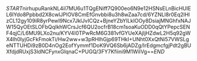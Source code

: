$START$nirhupuRankNL4il7MU6u1TQgENiff7Q900eo6N9e12HSNsELnBicHUIEL6lYdo8Ppbbd2X8cwlJPlOV8CmEfGnvbbi8u3h8wZaa7cd/6YZNLl8r0Eq2lHlzCL12gy109iR8yrPewI9Ncx7JklJvICQz+BjneYZbYILkIOOy8DsiajMNGhfxNAJW15QyOEtSLOFbQqIkhWCrsJcf6QU2ocfrB18cm1soaKuODD0qQtYPepcSENF4qjC/L6MU9LXo2nu/KYV4I0TPwRcM6G381vfGYUeXAjljHZdwL2H5q92gWX4lh0IyjGcFkFmokTi/Hw2ww+w3pRHIhGjp69THkI+UNht0XxQtNi57VWSLgeNTTUHDi9zB0D4nOg2EofYymmf1DoK9VQ6Sb6jADZg/IrEdgmcfgjPdt2gBUXfdjdRUxjS3ldNCFynxGlqnaC+PUGQ/3FY7Kfiini9M1WiIVg==$END$